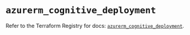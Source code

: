 # `azurerm_cognitive_deployment`

Refer to the Terraform Registry for docs: [`azurerm_cognitive_deployment`](https://registry.terraform.io/providers/hashicorp/azurerm/3.102.0/docs/resources/cognitive_deployment).
